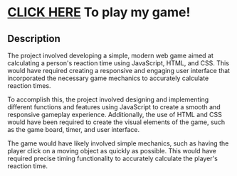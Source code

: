 # [CLICK HERE](https://aarondayrit.github.io/Reaction-Test/Game-Files/index.html) To play my game!

## Description
<p>
    The project involved developing a simple, modern web game aimed at calculating a person's reaction time using JavaScript, HTML, and CSS. This would have required creating a responsive and engaging user interface that incorporated the necessary game mechanics to accurately calculate reaction times.
</p>	

<p>
    To accomplish this, the project involved designing and implementing different functions and features using JavaScript to create a smooth and responsive gameplay experience. Additionally, the use of HTML and CSS would have been required to create the visual elements of the game, such as the game board, timer, and user interface.
</p>

<p>
	The game would have likely involved simple mechanics, such as having the player click on a moving object as quickly as possible. This would have required precise timing functionality to accurately calculate the player's reaction time.
</p>